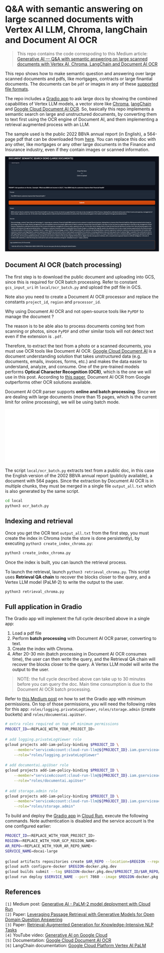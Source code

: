 # Q&A with semantic answering on large scanned documents with Vertex AI LLM, Chroma, langChain and Document AI OCR

> This repo contains the code correspoding to this Medium article: [Generative AI — Q&A with semantic answering on large scanned documents with Vertex AI, Chroma, LangChain and Document AI OCR](https://medium.com/google-cloud/generative-ai-q-a-with-semantic-answering-on-large-scanned-documents-with-vertex-ai-chroma-7f4806a3cb71)

This repo shows how to make semantic question and answering over large scanned documents and pdfs, like mortgages, contracts or large finantial documents. The documents can be `pdf` or images in any of these [supported file formats](https://cloud.google.com/document-ai/docs/file-types). 

The repo includes a [Gradio app](https://gradio.app/) to ask large docs by showing the combined capabilities of Vertex LLM models, a vector store like [Chroma](https://github.com/chroma-core/chroma), [langChain](https://github.com/hwchase17/langchain) and [Google Cloud Document AI OCR](https://cloud.google.com/document-ai/docs/samples/documentai-process-ocr-document#documentai_process_ocr_document-python). So, basically this repo implements a semantic search on large and unstructured documents, by converting them to text first using the OCR engine of Document AI, and them implementing a retrieval augmented process with an LLM.

The sample used is the public 2022 BBVA annual report (in English), a 564-page pdf that can be downloaded from [here](https://shareholdersandinvestors.bbva.com/wp-content/uploads/2023/03/Annual-Report-BBVA_2022_ENG.pdf). You can replace this doc with any other, like mortgages or any other large documents in the Finance and Insurance industry, even if they contain images or scanned information. 
    
![LLM DocAI large docs demo](images/docai-large-demo.png)


## Document AI OCR (batch processing)

The first step is to download the public document and uploading into GCS, since this is required for OCR batch processing. Refer to constant `gcs_input_uri` in `local/ocr_batch.py` and upload the pdf file in GCS.

Note also you need to create a Document AI OCR processor and replace the constants `project_id`, `region` and `processor_id`.

Why using Document AI OCR and not open-source tools like `PyPDF` to manage the document ? 

The reason is to be able also to process documents coming text from scanning or photos, since `PyPDF` and other similar tools will not detect text even if the extension is `.pdf`.

Therefore, to extract the text from a photo or a scanned documents, you must use OCR tools like Document AI OCR. [Google Cloud Document AI](https://cloud.google.com/document-ai/docs) is a document understanding solution that takes unstructured data (e.g. documents, emails, invoices, forms, etc.) and makes the data easier to understand, analyze, and consume. One of the pre-trained models performs **Optical Character Recognition (OCR)**, which is the one we will use in this post. According to [this paper](http://dx.doi.org/10.1007/s42001-021-00149-1), Document AI OCR from Google outperforms other OCR solutions available.

Document AI OCR parser supports **online and batch processing**. Since we are dealing with large documents (more than 15 pages, which is the current limit for online processing), we will be using batch mode.

![LLM DocAI large docs demo](images/documentai-animated.gif)

The script `local/ocr_batch.py` extracts text from a public doc, in this case the English version of the 2002 BBVA annual report (publicly available), a document with 564 pages. Since the extraction by Document AI OCR is in multiple chunks, they must be merged in a single file `output_all.txt` which is also generated by the same script.

```sh
cd local
python3 ocr_batch.py
```


## Indexing and retrieval 

Once you get the OCR text `output_all.txt` from the first step, you must create the index in Chroma (note the store is done persistently), by executing `python3 create_index_chroma.py`:

```sh
python3 create_index_chroma.py
```

Once the index is built, you can launch the retrieval process. 

To launch the retrieval, launch `python3 retrieval_chroma.py`. This script uses **Retrieval QA chain** to recover the blocks closer to the query, and a Vertex LLM model (PaLM-2) to write the output to the user.

```sh
python3 retrieval_chroma.py
```


## Full application in Gradio

The Gradio app will implement the full cycle described above in a single app:

1. Load a pdf file
2. Perform **batch processing** with Document AI OCR parser, converting to text.
3. Create the index with Chroma.
4. After 20-30 min (batch processing in Document AI OCR consumes time), the user can then write the query, and the Retrieval QA chain will recover the blocks closer to the query. A Vertex LLM model will write the output to the user.

> NOTE: the full cycle described above can take up to 30 minutes before you can query the doc. Main time consumption is due to the Document AI OCR batch processing.

Refer to [this Medium post](https://medium.com/google-cloud/generative-ai-palm-2-model-deployment-with-cloud-run-54e8a398b24b) on how to set the Gradio app with minimum permissions. On top of those permissions, you will need the following roles for this app: `roles/logging.privateLogViewer`, `roles/storage.admin` (create buckets) and `roles/documentai.apiUser`. 

```sh
# extra roles required on top of minimum permissions
PROJECT_ID=<REPLACE_WITH_YOUR_PROJECT_ID>

# add logging.privateLogViewer role
gcloud projects add-iam-policy-binding $PROJECT_ID \
    --member="serviceAccount:cloud-run-llm@${PROJECT_ID}.iam.gserviceaccount.com" \
    --role="roles/logging.privateLogViewer"

# add documentai.apiUser role 
gcloud projects add-iam-policy-binding $PROJECT_ID \
    --member="serviceAccount:cloud-run-llm@${PROJECT_ID}.iam.gserviceaccount.com" \
    --role="roles/documentai.apiUser"

# add storage.admin role
gcloud projects add-iam-policy-binding $PROJECT_ID \
    --member="serviceAccount:cloud-run-llm@${PROJECT_ID}.iam.gserviceaccount.com" \
    --role="roles/storage.admin"
```

To build and deploy the [Gradio app](https://gradio.app/) in [Cloud Run](https://cloud.google.com/run/docs/quickstarts/deploy-container), execute the following commands. Note authentication is disabled and the service account is the one configured earlier:

```sh
PROJECT_ID=<REPLACE_WITH_YOUR_PROJECT_ID>
REGION=<REPLACE_WITH_YOUR_GCP_REGION_NAME>
AR_REPO=<REPLACE_WITH_YOUR_AR_REPO_NAME>
SERVICE_NAME=docai-large

gcloud artifacts repositories create $AR_REPO --location=$REGION --repository-format=Docker
gcloud auth configure-docker $REGION-docker.pkg.dev
gcloud builds submit --tag $REGION-docker.pkg.dev/$PROJECT_ID/$AR_REPO/$SERVICE_NAME
gcloud run deploy $SERVICE_NAME --port 7860 --image $REGION-docker.pkg.dev/$PROJECT_ID/$AR_REPO/$SERVICE_NAME --service-account=cloud-run-llm@$PROJECT_ID.iam.gserviceaccount.com --allow-unauthenticated --region=europe-west4 --platform=managed  --project=$PROJECT_ID
```


## References

`[1]` Medium post: [Generative AI - PaLM-2 model deployment with Cloud Run](https://medium.com/google-cloud/generative-ai-palm-2-model-deployment-with-cloud-run-54e8a398b24b)      
`[2]` Paper: [Leveraging Passage Retrieval with Generative Models for Open Domain Question Answering](http://arxiv.org/abs/2007.01282)     
`[3]` Paper: [Retrieval-Augmented Generation for Knowledge-Intensive NLP Tasks](http://arxiv.org/abs/2005.11401)  
`[4]` YouTube video: [Generative AI on Google Cloud](https://youtu.be/Q1zF9pF6flw)     
`[5]` Documentation: [Google Cloud Document AI OCR](https://cloud.google.com/document-ai/docs/samples/documentai-process-ocr-document#documentai_process_ocr_document-python)        
`[6]` LangChain documentation: [Google Cloud Platform Vertex AI PaLM](https://python.langchain.com/docs/modules/model_io/models/llms/integrations/google_vertex_ai_palm)     
